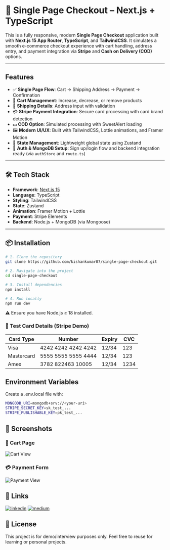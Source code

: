 # 🛒 Single Page Checkout – Next.js + TypeScript

This is a fully responsive, modern **Single Page Checkout** application built with **Next.js 15 App Router**, **TypeScript**, and **TailwindCSS**. It simulates a smooth e-commerce checkout experience with cart handling, address entry, and payment integration via **Stripe** and **Cash on Delivery (COD)** options.

---

##  Features

- ✅ **Single Page Flow**: Cart → Shipping Address → Payment → Confirmation
- 🛒 **Cart Management**: Increase, decrease, or remove products
- 📍 **Shipping Details**: Address input with validation
- 💳 **Stripe Payment Integration**: Secure card processing with card brand detection
- 💵 **COD Option**: Simulated processing with SweetAlert loading
- 🖼️ **Modern UI/UX**: Built with TailwindCSS, Lottie animations, and Framer Motion
- 🧠 **State Management**: Lightweight global state using Zustand
- 🔐 **Auth & MongoDB Setup**: Sign up/login flow and backend integration ready (via `authStore` and `route.ts`)

---

## 🛠️ Tech Stack

- **Framework**: [Next.js 15](https://nextjs.org/)
- **Language**: TypeScript
- **Styling**: TailwindCSS
- **State**: Zustand
- **Animation**: Framer Motion + Lottie
- **Payment**: Stripe Elements
- **Backend**: Node.js + MongoDB (via Mongoose)

---

## 📦 Installation

```bash
# 1. Clone the repository
git clone https://github.com/kishankumar07/single-page-checkout.git

# 2. Navigate into the project
cd single-page-checkout

# 3. Install dependencies
npm install

# 4. Run locally
npm run dev
```

⚠️ Ensure you have Node.js ≥ 18 installed.



### 🧪 Test Card Details (Stripe Demo)

| Card Type   | Number               | Expiry | CVC  |
|-------------|----------------------|--------|------|
| Visa        | 4242 4242 4242 4242  | 12/34  | 123  |
| Mastercard  | 5555 5555 5555 4444  | 12/34  | 123  |
| Amex        | 3782 822463 10005    | 12/34  | 1234 |






## Environment Variables

Create a .env.local file with:
```bash
MONGODB_URI=mongodb+srv://<your-uri>
STRIPE_SECRET_KEY=sk_test_...
STRIPE_PUBLISHABLE_KEY=pk_test_...
```

## 📸 Screenshots

### 🛒 Cart Page
![Cart View](https://drive.google.com/file/d/11YHvMOZvRC73ePhODbOBrd17xQK8gx4v/view?usp=sharing)

### 💳 Payment Form
![Payment View](https://drive.google.com/file/d/1y9va8j4lcEnbjIqwOJD0xqrQo64RUZOL/view?usp=drive_link)

## 🔗 Links


[![linkedin](https://img.shields.io/badge/linkedin-0A66C2?style=for-the-badge&logo=linkedin&logoColor=white)](https://www.linkedin.com/in/kishan-ta)
[![medium](https://img.shields.io/badge/medium-12100E?style=for-the-badge&logo=medium&logoColor=white)](https://medium.com/@kishantashok)


## 📄 License


This project is for demo/interview purposes only. Feel free to reuse for learning or personal projects.

